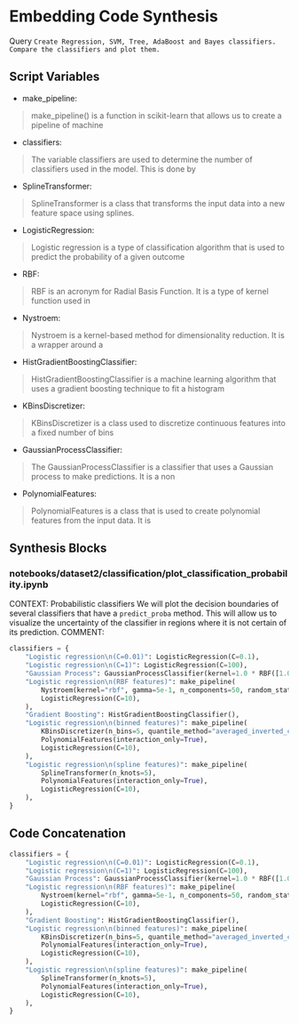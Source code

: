 # Embedding Code Synthesis
Query `Create Regression, SVM, Tree, AdaBoost and Bayes classifiers. Compare the classifiers and plot them.`
## Script Variables
- make_pipeline:<br>
>make_pipeline() is a function in scikit-learn that allows us to create a pipeline of machine
- classifiers:<br>
>The variable classifiers are used to determine the number of classifiers used in the model. This is done by
- SplineTransformer:<br>
>SplineTransformer is a class that transforms the input data into a new feature space using splines.
- LogisticRegression:<br>
>Logistic regression is a type of classification algorithm that is used to predict the probability of a given outcome
- RBF:<br>
>RBF is an acronym for Radial Basis Function. It is a type of kernel function used in
- Nystroem:<br>
>Nystroem is a kernel-based method for dimensionality reduction. It is a wrapper around a
- HistGradientBoostingClassifier:<br>
>HistGradientBoostingClassifier is a machine learning algorithm that uses a gradient boosting technique to fit a histogram
- KBinsDiscretizer:<br>
>KBinsDiscretizer is a class used to discretize continuous features into a fixed number of bins
- GaussianProcessClassifier:<br>
>The GaussianProcessClassifier is a classifier that uses a Gaussian process to make predictions. It is a non
- PolynomialFeatures:<br>
>PolynomialFeatures is a class that is used to create polynomial features from the input data. It is
## Synthesis Blocks
### notebooks/dataset2/classification/plot_classification_probability.ipynb
CONTEXT:  Probabilistic classifiers  We will plot the decision boundaries of several classifiers that have a `predict_proba` method. This will allow
us to visualize the uncertainty of the classifier in regions where it is not certain of its prediction.   COMMENT:
```python
classifiers = {
    "Logistic regression\n(C=0.01)": LogisticRegression(C=0.1),
    "Logistic regression\n(C=1)": LogisticRegression(C=100),
    "Gaussian Process": GaussianProcessClassifier(kernel=1.0 * RBF([1.0, 1.0])),
    "Logistic regression\n(RBF features)": make_pipeline(
        Nystroem(kernel="rbf", gamma=5e-1, n_components=50, random_state=1),
        LogisticRegression(C=10),
    ),
    "Gradient Boosting": HistGradientBoostingClassifier(),
    "Logistic regression\n(binned features)": make_pipeline(
        KBinsDiscretizer(n_bins=5, quantile_method="averaged_inverted_cdf"),
        PolynomialFeatures(interaction_only=True),
        LogisticRegression(C=10),
    ),
    "Logistic regression\n(spline features)": make_pipeline(
        SplineTransformer(n_knots=5),
        PolynomialFeatures(interaction_only=True),
        LogisticRegression(C=10),
    ),
}
```

## Code Concatenation
```python
classifiers = {
    "Logistic regression\n(C=0.01)": LogisticRegression(C=0.1),
    "Logistic regression\n(C=1)": LogisticRegression(C=100),
    "Gaussian Process": GaussianProcessClassifier(kernel=1.0 * RBF([1.0, 1.0])),
    "Logistic regression\n(RBF features)": make_pipeline(
        Nystroem(kernel="rbf", gamma=5e-1, n_components=50, random_state=1),
        LogisticRegression(C=10),
    ),
    "Gradient Boosting": HistGradientBoostingClassifier(),
    "Logistic regression\n(binned features)": make_pipeline(
        KBinsDiscretizer(n_bins=5, quantile_method="averaged_inverted_cdf"),
        PolynomialFeatures(interaction_only=True),
        LogisticRegression(C=10),
    ),
    "Logistic regression\n(spline features)": make_pipeline(
        SplineTransformer(n_knots=5),
        PolynomialFeatures(interaction_only=True),
        LogisticRegression(C=10),
    ),
}
```
